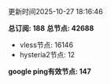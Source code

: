 更新时间2025-10-27 18:16:46

**总订阅: 188**
**总节点: 42688**
- vless节点: 16146
- hysteria2节点: 12

**google ping有效节点: 147**

